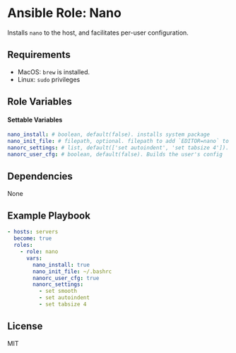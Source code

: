 # Ansible Role: Nano

Installs `nano` to the host, and facilitates per-user configuration.

## Requirements

- MacOS: `brew` is installed.
- Linux: `sudo` privileges

## Role Variables

#### Settable Variables
```yaml
nano_install: # boolean, default(false). installs system package
nano_init_file: # filepath, optional. filepath to add `EDITOR=nano` to shell environment
nanorc_settings: # list, default(['set autoindent', 'set tabsize 4']). see: https://www.nano-editor.org/dist/latest/nanorc.5.html
nanorc_user_cfg: # boolean, default(false). Builds the user's config
```

## Dependencies

None

## Example Playbook
```yaml
- hosts: servers
  become: true
  roles:
    - role: nano
      vars:
        nano_install: true
        nano_init_file: ~/.bashrc
        nanorc_user_cfg: true
        nanorc_settings:
          - set smooth
          - set autoindent
          - set tabsize 4
```

## License

MIT
